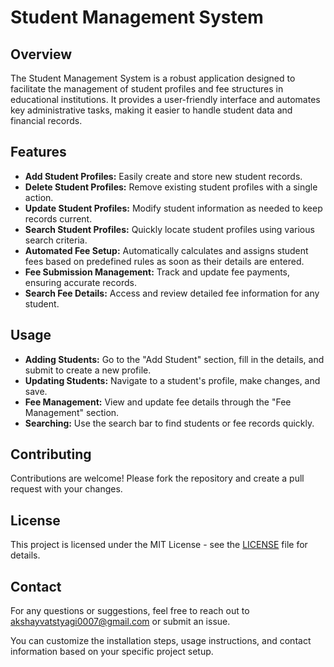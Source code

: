 # Student Management System

## Overview
The Student Management System is a robust application designed to facilitate the management of student profiles and fee structures in educational institutions. It provides a user-friendly interface and automates key administrative tasks, making it easier to handle student data and financial records.

## Features
- **Add Student Profiles:** Easily create and store new student records.
- **Delete Student Profiles:** Remove existing student profiles with a single action.
- **Update Student Profiles:** Modify student information as needed to keep records current.
- **Search Student Profiles:** Quickly locate student profiles using various search criteria.
- **Automated Fee Setup:** Automatically calculates and assigns student fees based on predefined rules as soon as their details are entered.
- **Fee Submission Management:** Track and update fee payments, ensuring accurate records.
- **Search Fee Details:** Access and review detailed fee information for any student.


## Usage
- **Adding Students:** Go to the "Add Student" section, fill in the details, and submit to create a new profile.
- **Updating Students:** Navigate to a student's profile, make changes, and save.
- **Fee Management:** View and update fee details through the "Fee Management" section.
- **Searching:** Use the search bar to find students or fee records quickly.

## Contributing
Contributions are welcome! Please fork the repository and create a pull request with your changes.

## License
This project is licensed under the MIT License - see the [LICENSE](LICENSE) file for details.

## Contact
For any questions or suggestions, feel free to reach out to akshayvatstyagi0007@gmail.com or submit an issue.


You can customize the installation steps, usage instructions, and contact information based on your specific project setup.
